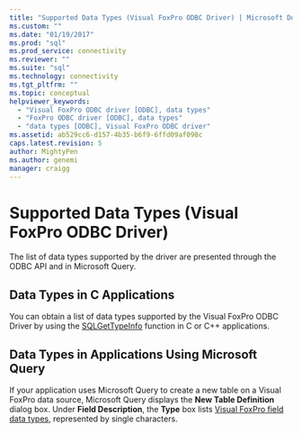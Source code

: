 ```yaml
---
title: "Supported Data Types (Visual FoxPro ODBC Driver) | Microsoft Docs"
ms.custom: ""
ms.date: "01/19/2017"
ms.prod: "sql"
ms.prod_service: connectivity
ms.reviewer: ""
ms.suite: "sql"
ms.technology: connectivity
ms.tgt_pltfrm: ""
ms.topic: conceptual
helpviewer_keywords: 
  - "Visual FoxPro ODBC driver [ODBC], data types"
  - "FoxPro ODBC driver [ODBC], data types"
  - "data types [ODBC], Visual FoxPro ODBC driver"
ms.assetid: ab529cc6-d157-4b35-b6f9-6ffd09af098c
caps.latest.revision: 5
author: MightyPen
ms.author: genemi
manager: craigg
---
```

# Supported Data Types (Visual FoxPro ODBC Driver)
The list of data types supported by the driver are presented through the ODBC API and in Microsoft Query.  
  
## Data Types in C Applications  
 You can obtain a list of data types supported by the Visual FoxPro ODBC Driver by using the [SQLGetTypeInfo](../../odbc/microsoft/sqlgettypeinfo-visual-foxpro-odbc-driver.md) function in C or C++ applications.  
  
## Data Types in Applications Using Microsoft Query  
 If your application uses Microsoft Query to create a new table on a Visual FoxPro data source, Microsoft Query displays the **New Table Definition** dialog box. Under **Field Description**, the **Type** box lists [Visual FoxPro field data types](../../odbc/microsoft/visual-foxpro-field-data-types.md), represented by single characters.
